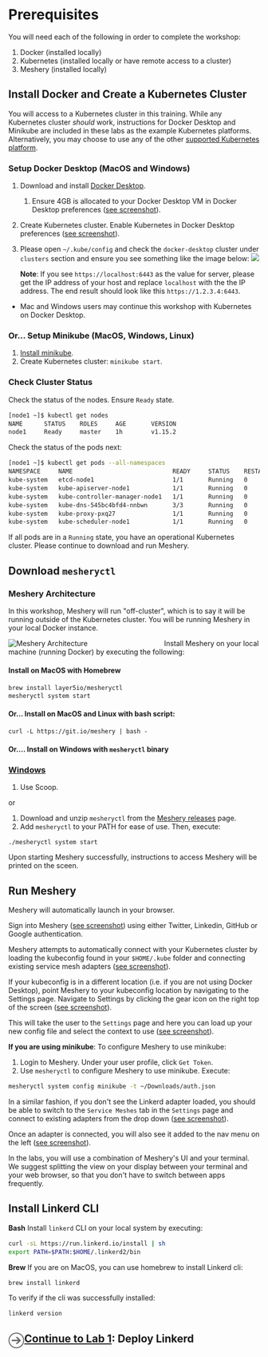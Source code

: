 # Prerequisites

You will need each of the following in order to complete the workshop:

1. Docker (installed locally)
1. Kubernetes (installed locally or have remote access to a cluster)
1. Meshery (installed locally)

## Install Docker and Create a Kubernetes Cluster<a name="1"></a>

You will access to a Kubernetes cluster in this training. While any Kubernetes cluster _should_ work, instructions for Docker Desktop and Minikube are included in these labs as the example Kubernetes platforms. Alternatively, you may choose to use any of the other [supported Kubernetes platform](https://github.com/layer5io/meshery#run-meshery).

### Setup Docker Desktop (MacOS and Windows)

1. Download and install [Docker Desktop](https://www.docker.com/products/docker-desktop).
   1. Ensure 4GB is allocated to your Docker Desktop VM in Docker Desktop preferences ([see screenshot](https://raw.githubusercontent.com/layer5io/linkerd-service-mesh-workshop/master/prereq/img/docker-desktop-memory.png)).
1. Create Kubernetes cluster. Enable Kubernetes in Docker Desktop preferences ([see screenshot](https://raw.githubusercontent.com/layer5io/linkerd-service-mesh-workshop/master/prereq/img/docker-desktop-kube.png)).
1. Please open `~/.kube/config` and check the `docker-desktop` cluster under `clusters` section and ensure you see something like the image below:
   ![](img/docker-desktop-config.png)

   **Note**: If you see `https://localhost:6443` as the value for server, please get the IP address of your host and replace `localhost` with the the IP address. The end result should look like this `https://1.2.3.4:6443`.

- Mac and Windows users may continue this workshop with Kubernetes on Docker Desktop.

### Or... Setup Minikube (MacOS, Windows, Linux)

1. [Install minikube](https://minikube.sigs.k8s.io).
1. Create Kubernetes cluster: `minikube start`.

### Check Cluster Status

Check the status of the nodes. Ensure `Ready` state.

```sh
[node1 ~]$ kubectl get nodes
NAME      STATUS    ROLES     AGE       VERSION
node1     Ready     master    1h        v1.15.2
```

Check the status of the pods next:

```sh
[node1 ~]$ kubectl get pods --all-namespaces
NAMESPACE     NAME                            READY     STATUS    RESTARTS   AGE
kube-system   etcd-node1                      1/1       Running   0          1h
kube-system   kube-apiserver-node1            1/1       Running   0          1h
kube-system   kube-controller-manager-node1   1/1       Running   0          1h
kube-system   kube-dns-545bc4bfd4-nnbwn       3/3       Running   0          1h
kube-system   kube-proxy-pxq27                1/1       Running   0          1h
kube-system   kube-scheduler-node1            1/1       Running   0          1h
```

If all pods are in a `Running` state, you have an operational Kubernetes cluster. Please continue to download and run Meshery.

## Download `mesheryctl`<a name="3"></a>

### Meshery Architecture

In this workshop, Meshery will run "off-cluster", which is to say it will be running outside of the Kubernetes cluster. You will be running Meshery in your local Docker instance.

<img src="img/meshery-architecture.svg" alt="Meshery Architecture" style="float: left; margin-right: 10px;" width="60%" />

Install Meshery on your local machine (running Docker) by executing the following:

#### Install on MacOS with Homebrew

```
brew install layer5io/mesheryctl
mesheryctl system start
```

#### Or... Install on MacOS and Linux with bash script:

```
curl -L https://git.io/meshery | bash -
```

#### Or.... Install on Windows with `mesheryctl` binary

### [Windows](https://meshery.layer5.io/docs/installation#windows)

1. Use Scoop.

or

1. Download and unzip `mesheryctl` from the [Meshery releases](https://github.com/layer5io/meshery/releases/latest) page.
1. Add `mesheryctl` to your PATH for ease of use. Then, execute:

```
./mesheryctl system start
```

Upon starting Meshery successfully, instructions to access Meshery will be printed on the sceen.

## Run Meshery

Meshery will automatically launch in your browser.

Sign into Meshery ([see screenshot](https://raw.githubusercontent.com/layer5io/linkerd-service-mesh-workshop/master/prereq/img/sign-into-meshery.png)) using either Twitter, Linkedin, GitHub or Google authentication.

Meshery attempts to automatically connect with your Kubernetes cluster by loading the kubeconfig found in your `$HOME/.kube` folder and connecting existing service mesh adapters ([see screenshot](https://raw.githubusercontent.com/layer5io/linkerd-service-mesh-workshop/master/prereq/img/meshery_landing_page.png)).

If your kubeconfig is in a different location (i.e. if you are not using Docker Desktop), point Meshery to your kubeconfig location by navigating to the Settings page. Navigate to Settings by clicking the gear icon on the right top of the screen ([see screenshot](https://raw.githubusercontent.com/layer5io/linkerd-service-mesh-workshop/master/prereq/img/meshery_landing_page_settings_icon.png)).

This will take the user to the `Settings` page and here you can load up your new config file and select the context to use ([see screenshot](https://raw.githubusercontent.com/layer5io/linkerd-service-mesh-workshop/feature/blend-in-meshery/prereq/img/meshery_settings_page.png)).

**If you are using minikube**:
To configure Meshery to use minikube:
1. Login to Meshery. Under your user profile, click `Get Token`.
1. Use `mesheryctl` to configure Meshery to use minikube. Execute:
```sh
mesheryctl system config minikube -t ~/Downloads/auth.json
```

In a similar fashion, if you don't see the Linkerd adapter loaded, you should be able to switch to the `Service Meshes` tab in the `Settings` page and connect to existing adapters from the drop down ([see screenshot](https://raw.githubusercontent.com/layer5io/linkerd-service-mesh-workshop/master/prereq/img/meshery_settings_page-service-meshes.png)).

Once an adapter is connected, you will also see it added to the nav menu on the left ([see screenshot](https://raw.githubusercontent.com/layer5io/linkerd-service-mesh-workshop/master/prereq/img/meshery_settings_page-service_meshes_with_menu.png)).

In the labs, you will use a combination of Meshery's UI and your terminal. We suggest splitting the view on your display between your terminal and your web browser, so that you don't have to switch between apps frequently.

## Install Linkerd CLI

**Bash**
Install `linkerd` CLI on your local system by executing:

```sh
curl -sL https://run.linkerd.io/install | sh
export PATH=$PATH:$HOME/.linkerd2/bin
```

**Brew**
If you are on MacOS, you can use homebrew to install Linkerd cli:

```sh
brew install linkerd
```

To verify if the cli was successfully installed:

```sh
linkerd version
```

<h2>
  <a href="../lab-1/README.md">
  <img src="../img/go.svg" width="32" height="32" align="left" />
  Continue to Lab 1</a>: Deploy Linkerd
</h2>

